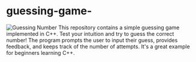 # guessing-game-
![Guessing Number](https://i.ytimg.com/vi/E-Voff821tE/maxresdefault.jpg)
This repository contains a simple guessing game implemented in C++. Test your intuition and try to guess the correct number! The program prompts the user to input their guess, provides feedback, and keeps track of the number of attempts. It's a great example for beginners learning C++.
